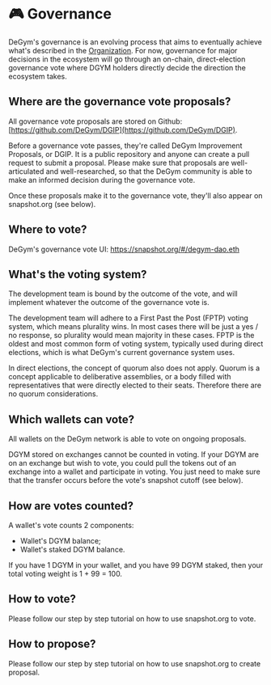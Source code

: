 # 🎮 Governance

DeGym's governance is an evolving process that aims to eventually achieve what's described in the [Organization](../organization.md). For now, governance for major decisions in the ecosystem will go through an on-chain, direct-election governance vote where DGYM holders directly decide the direction the ecosystem takes.

## Where are the governance vote proposals?

All governance vote proposals are stored on Github: [https://github.com/DeGym/DGIP](https://github.com/DeGym/DGIP).

Before a governance vote passes, they're called DeGym Improvement Proposals, or DGIP. It is a public repository and anyone can create a pull request to submit a proposal. Please make sure that proposals are well-articulated and well-researched, so that the DeGym community is able to make an informed decision during the governance vote.

Once these proposals make it to the governance vote, they'll also appear on snapshot.org (see below).

## Where to vote?

DeGym's governance vote UI: https://snapshot.org/#/degym-dao.eth

## What's the voting system?

The development team is bound by the outcome of the vote, and will implement whatever the outcome of the governance vote is.

The development team will adhere to a First Past the Post (FPTP) voting system, which means plurality wins. In most cases there will be just a yes / no response, so plurality would mean majority in these cases. FPTP is the oldest and most common form of voting system, typically used during direct elections, which is what DeGym's current governance system uses.

In direct elections, the concept of quorum also does not apply. Quorum is a concept applicable to deliberative assemblies, or a body filled with representatives that were directly elected to their seats. Therefore there are no quorum considerations.

## Which wallets can vote?

All wallets on the DeGym network is able to vote on ongoing proposals.

DGYM stored on exchanges cannot be counted in voting. If your DGYM are on an exchange but wish to vote, you could pull the tokens out of an exchange into a wallet and participate in voting. You just need to make sure that the transfer occurs before the vote's snapshot cutoff (see below).

## How are votes counted?

A wallet's vote counts 2 components:

* Wallet's DGYM balance;
* Wallet's staked DGYM balance.

If you have 1 DGYM in your wallet, and you have 99 DGYM staked, then your total voting weight is 1 + 99 = 100.

## How to vote?

Please follow our step by step tutorial on how to use snapshot.org to vote.

## **How to propose?**

Please follow our step by step tutorial on how to use snapshot.org to create proposal.
